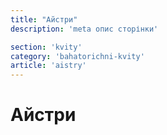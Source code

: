 ```yaml
---
title: "Айстри"
description: 'meta опис сторінки'

section: 'kvity'
category: 'bahatorichni-kvity'
article: 'aistry'
---
```


# Айстри